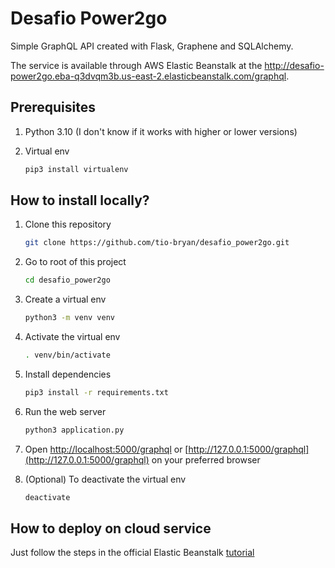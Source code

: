 # Desafio Power2go

Simple GraphQL API created with Flask, Graphene and SQLAlchemy.

The service is available through AWS Elastic Beanstalk at the http://desafio-power2go.eba-q3dvqm3b.us-east-2.elasticbeanstalk.com/graphql.

## Prerequisites

1. Python 3.10 (I don't know if it works with higher or lower versions)
2. Virtual env

    ```sh
    pip3 install virtualenv
    ```

## How to install locally?

1. Clone this repository

    ```sh
    git clone https://github.com/tio-bryan/desafio_power2go.git
    ```

2. Go to root of this project

    ```sh
    cd desafio_power2go
    ```

3. Create a virtual env

    ```sh
    python3 -m venv venv
    ```

4. Activate the virtual env

    ```sh
    . venv/bin/activate
    ```

5. Install dependencies

    ```sh
    pip3 install -r requirements.txt
    ```

5. Run the web server

    ```sh
    python3 application.py
    ```

6. Open [http://localhost:5000/graphql](http://localhost:5000/graphql) or [http://127.0.0.1:5000/graphql](http://127.0.0.1:5000/graphql) on your preferred browser

7. (Optional) To deactivate the virtual env
    ```sh
    deactivate
    ```

## How to deploy on cloud service

Just follow the steps in the official Elastic Beanstalk [tutorial](https://docs.aws.amazon.com/pt_br/elasticbeanstalk/latest/dg/create-deploy-python-flask.html)